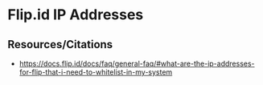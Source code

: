 # Flip.id IP Addresses
## Resources/Citations
- https://docs.flip.id/docs/faq/general-faq/#what-are-the-ip-addresses-for-flip-that-i-need-to-whitelist-in-my-system